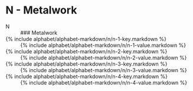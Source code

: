 <div data-role="collapsible" data-inset="false">
	<h1 class="cart-collapsible-div">N - Metalwork</h1>

<dl>

<dt class="alphabet-table-key-two">
<div markdown="1">
N
</div>
</dt>
<dd class="alphabet-table-value">
<div markdown="1">
### Metalwork
</div>
</dd>

<dt>
<div markdown="1">
{% include alphabet/alphabet-markdown/n/n-1-key.markdown %}
</div>
</dt>
<dd>
<div markdown="1">
{% include alphabet/alphabet-markdown/n/n-1-value.markdown %}
</div>
</dd>

<dt>
<div markdown="1">
{% include alphabet/alphabet-markdown/n/n-2-key.markdown %}
</div>
</dt>
<dd>
<div markdown="1">
{% include alphabet/alphabet-markdown/n/n-2-value.markdown %}
</div>
</dd>

<dt>
<div markdown="1">
{% include alphabet/alphabet-markdown/n/n-3-key.markdown %}
</div>
</dt>
<dd>
<div markdown="1">
{% include alphabet/alphabet-markdown/n/n-3-value.markdown %}
</div>
</dd>

<dt>
<div markdown="1">
{% include alphabet/alphabet-markdown/n/n-4-key.markdown %}
</div>
</dt>
<dd>
<div markdown="1">
{% include alphabet/alphabet-markdown/n/n-4-value.markdown %}
</div>
</dd>


</dl>

</div>